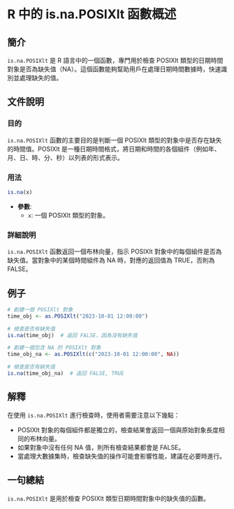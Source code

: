 <!--
Meta Description: # R 中的 is.na.POSIXlt 函數概述 ## 簡介 `is.na.POSIXlt` 是 R 語言中的一個函數，專門用於檢查 POSIXlt 類型的日期時間對象是否為缺失值（NA）。這個函數能夠幫助用戶在處理日期時間數據時，快速識別並處理缺失的值。 ## 文件說明 ### 目的 `is.n...
Meta Keywords: posixlt, false, true, time_obj, 2023
-->

# R 中的 is.na.POSIXlt 函數概述

## 簡介
`is.na.POSIXlt` 是 R 語言中的一個函數，專門用於檢查 POSIXlt 類型的日期時間對象是否為缺失值（NA）。這個函數能夠幫助用戶在處理日期時間數據時，快速識別並處理缺失的值。

## 文件說明
### 目的
`is.na.POSIXlt` 函數的主要目的是判斷一個 POSIXlt 類型的對象中是否存在缺失的時間值。POSIXlt 是一種日期時間格式，將日期和時間的各個組件（例如年、月、日、時、分、秒）以列表的形式表示。

### 用法
```R
is.na(x)
```
- **參數**:
  - `x`: 一個 POSIXlt 類型的對象。

### 詳細說明
`is.na.POSIXlt` 函數返回一個布林向量，指示 POSIXlt 對象中的每個組件是否為缺失值。當對象中的某個時間組件為 NA 時，對應的返回值為 TRUE，否則為 FALSE。

## 例子
```R
# 創建一個 POSIXlt 對象
time_obj <- as.POSIXlt("2023-10-01 12:00:00")

# 檢查是否有缺失值
is.na(time_obj)  # 返回 FALSE，因為沒有缺失值

# 創建一個包含 NA 的 POSIXlt 對象
time_obj_na <- as.POSIXlt(c("2023-10-01 12:00:00", NA))

# 檢查是否有缺失值
is.na(time_obj_na)  # 返回 FALSE, TRUE
```

## 解釋
在使用 `is.na.POSIXlt` 進行檢查時，使用者需要注意以下幾點：
- POSIXlt 對象的每個組件都是獨立的，檢查結果會返回一個與原始對象長度相同的布林向量。
- 如果對象中沒有任何 NA 值，則所有檢查結果都會是 FALSE。
- 當處理大數據集時，檢查缺失值的操作可能會影響性能，建議在必要時進行。

## 一句總結
`is.na.POSIXlt` 是用於檢查 POSIXlt 類型日期時間對象中的缺失值的函數。